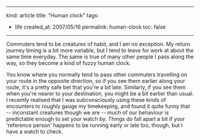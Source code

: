 -----
kind: article
title: "Human clock"
tags:
- life
created_at: 2007/05/16
permalink: human-clock
toc: false
-----

<p>Commuters tend to be creatures of habit, and I am no exception. My return journey timing is a bit more variable, but I tend to leave for work at about the same time everyday. The same is true of many other people I pass along the way, so they become a kind of fuzzy human clock.</p>

<p>You know where you normally tend to pass other commuters travelling on your route in the opposite direction, so if you see them earlier along your route, it's a pretty safe bet that you're a bit late. Similarly, if you see them when you're nearer to your destination, you might be a bit earlier than usual. I recently realised that I was subconsciously using these kinds of encounters to roughly gauge my timekeeping, and found it quite funny that -- inconstant creatures though we are -- much of our behaviour is predictable enough to set your watch by. Things do fall apart a bit if your 'reference person' happens to be running early or late too, though, but I have a watch to check.</p>



